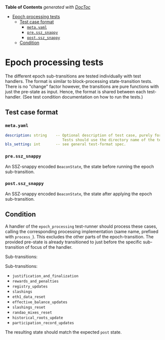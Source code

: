 <!-- START doctoc generated TOC please keep comment here to allow auto update -->
<!-- DON'T EDIT THIS SECTION, INSTEAD RE-RUN doctoc TO UPDATE -->
**Table of Contents**  *generated with [DocToc](https://github.com/thlorenz/doctoc)*

- [Epoch processing tests](#epoch-processing-tests)
  - [Test case format](#test-case-format)
    - [`meta.yaml`](#metayaml)
    - [`pre.ssz_snappy`](#pressz_snappy)
    - [`post.ssz_snappy`](#postssz_snappy)
  - [Condition](#condition)

<!-- END doctoc generated TOC please keep comment here to allow auto update -->

# Epoch processing tests

The different epoch sub-transitions are tested individually with test handlers.
The format is similar to block-processing state-transition tests.
There is no "change" factor however, the transitions are pure functions with just the pre-state as input.
Hence, the format is shared between each test-handler. (See test condition documentation on how to run the tests.)

## Test case format

### `meta.yaml`

```yaml
description: string    -- Optional description of test case, purely for debugging purposes.
                          Tests should use the directory name of the test case as identifier, not the description.
bls_setting: int       -- see general test-format spec.
```

### `pre.ssz_snappy`

An SSZ-snappy encoded `BeaconState`, the state before running the epoch sub-transition.

### `post.ssz_snappy`

An SSZ-snappy encoded `BeaconState`, the state after applying the epoch sub-transition.

## Condition

A handler of the `epoch_processing` test-runner should process these cases, 
 calling the corresponding processing implementation (same name, prefixed with `process_`).
This excludes the other parts of the epoch-transition.
The provided pre-state is already transitioned to just before the specific sub-transition of focus of the handler.

Sub-transitions:

Sub-transitions:

- `justification_and_finalization`
- `rewards_and_penalties`
- `registry_updates`
- `slashings`
- `eth1_data_reset`
- `effective_balance_updates`
- `slashings_reset`
- `randao_mixes_reset`
- `historical_roots_update`
- `participation_record_updates`

The resulting state should match the expected `post` state.
